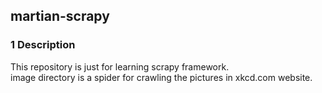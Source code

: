 ## martian-scrapy
### 1 Description
This repository is just for learning scrapy framework.<br>
image directory is a spider for crawling the pictures in xkcd.com website.
